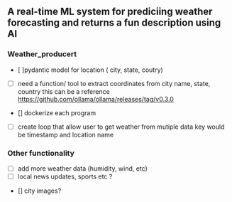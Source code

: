 ## A real-time ML system for prediciing weather forecasting and returns a fun description using AI

### Weather_producert
- [ ]pydantic model for location ( city, state, coutry)
- [ ] need a function/ tool to extract coordinates from city name, state, country  this can be a reference https://github.com/ollama/ollama/releases/tag/v0.3.0
- [] dockerize each program
- [ ] create loop that allow user to get weather from mutiple data
    key would be timestamp and location name 


### Other functionality
- [ ] add more weather data (humidity, wind, etc)
- [ ] local news updates, sports etc ?
- [] city images?
